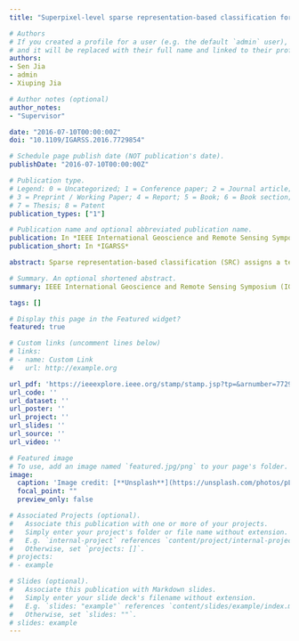 ```yaml
---
title: "Superpixel-level sparse representation-based classification for hyperspectral imagery"

# Authors
# If you created a profile for a user (e.g. the default `admin` user), write the username (folder name) here 
# and it will be replaced with their full name and linked to their profile.
authors:
- Sen Jia
- admin
- Xiuping Jia

# Author notes (optional)
author_notes:
- "Supervisor"

date: "2016-07-10T00:00:00Z"
doi: "10.1109/IGARSS.2016.7729854"

# Schedule page publish date (NOT publication's date).
publishDate: "2016-07-10T00:00:00Z"

# Publication type.
# Legend: 0 = Uncategorized; 1 = Conference paper; 2 = Journal article;
# 3 = Preprint / Working Paper; 4 = Report; 5 = Book; 6 = Book section;
# 7 = Thesis; 8 = Patent
publication_types: ["1"]

# Publication name and optional abbreviated publication name.
publication: In *IEEE International Geoscience and Remote Sensing Symposium*
publication_short: In *IGARSS*

abstract: Sparse representation-based classification (SRC) assigns a test sample to the class with minimal representation error via a sparse linear combination of all the training samples, which has successfully been applied to hyperspectral imagery (HSI). Meanwhile, spatial information, that means the adjacent pixels belong to the same class with a high probability, is a valuable complement to the spectral information. In this paper, we propose an efficient method for HSI classification by using superpixel based sparse representation-based classification (SP-SRC). One superpixel can be regarded as a small region consisting of a number of pixels with similar spectral characteristics. The novel method utilizes superpixel to exploit spatial information which can greatly improve classification accuracy. Specifically, SRC is firstly used to classifier the HSI. Then an efficient segmentation algorithm is adopted to divide the HSI into disjoint superpixels. Finally, each superpixel is used to fuse the results of the SRC classifier. Experimental results on the widely-used Indian Pines hyperspectral imagery have shown that the proposed SP-SRC approach could achieve better performance than the pixel-wise SRC method.

# Summary. An optional shortened abstract.
summary: IEEE International Geoscience and Remote Sensing Symposium (IGARSS), 2016

tags: []

# Display this page in the Featured widget?
featured: true

# Custom links (uncomment lines below)
# links:
# - name: Custom Link
#   url: http://example.org

url_pdf: 'https://ieeexplore.ieee.org/stamp/stamp.jsp?tp=&arnumber=7729854'
url_code: ''
url_dataset: ''
url_poster: ''
url_project: ''
url_slides: ''
url_source: ''
url_video: ''

# Featured image
# To use, add an image named `featured.jpg/png` to your page's folder. 
image:
  caption: 'Image credit: [**Unsplash**](https://unsplash.com/photos/pLCdAaMFLTE)'
  focal_point: ""
  preview_only: false

# Associated Projects (optional).
#   Associate this publication with one or more of your projects.
#   Simply enter your project's folder or file name without extension.
#   E.g. `internal-project` references `content/project/internal-project/index.md`.
#   Otherwise, set `projects: []`.
# projects:
# - example

# Slides (optional).
#   Associate this publication with Markdown slides.
#   Simply enter your slide deck's filename without extension.
#   E.g. `slides: "example"` references `content/slides/example/index.md`.
#   Otherwise, set `slides: ""`.
# slides: example
---
```

